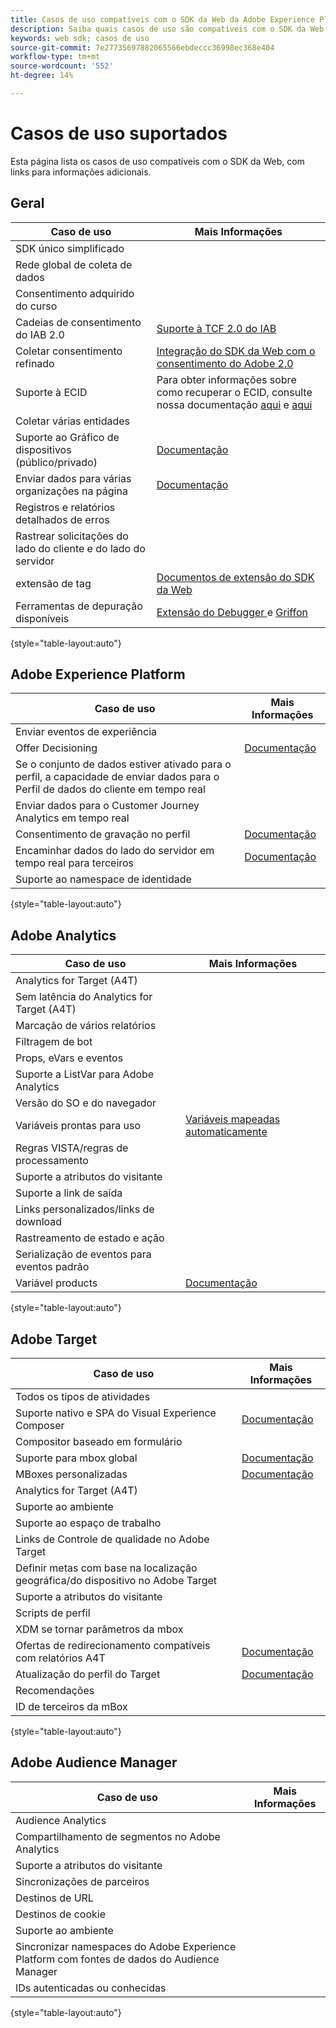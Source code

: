 ```yaml
---
title: Casos de uso compatíveis com o SDK da Web da Adobe Experience Platform
description: Saiba quais casos de uso são compatíveis com o SDK da Web da Adobe Experience Platform.
keywords: web sdk; casos de uso
source-git-commit: 7e27735697882065566ebdeccc36998ec368e404
workflow-type: tm+mt
source-wordcount: '552'
ht-degree: 14%

---
```



# Casos de uso suportados

Esta página lista os casos de uso compatíveis com o SDK da Web, com links para informações adicionais.

## Geral

| Caso de uso | Mais Informações |
| --- | --- |
| SDK único simplificado |  |
| Rede global de coleta de dados |  |
| Consentimento adquirido do curso |  |
| Cadeias de consentimento do IAB 2.0 | [Suporte à TCF 2.0 do IAB](https://experienceleague.adobe.com/docs/experience-platform/edge/consent/iab-tcf/overview.html?lang=en#consent) |
| Coletar consentimento refinado | [Integração do SDK da Web com o consentimento do Adobe 2.0](https://experienceleague.adobe.com/docs/experience-platform/landing/governance-privacy-security/consent/adobe/sdk.html#prerequisites) |
| Suporte à ECID | Para obter informações sobre como recuperar o ECID, consulte nossa documentação [aqui](https://experienceleague.adobe.com/docs/experience-platform/edge/identity/overview.html?lang=en#first-party-identity) e [aqui](https://experienceleague.adobe.com/docs/experience-platform/edge/extension/accessing-the-ecid.html?lang=en#extension) |
| Coletar várias entidades |  |
| Suporte ao Gráfico de dispositivos (público/privado) | [Documentação](https://experienceleague.adobe.com/docs/analytics/components/cda/device-graph.html?lang=en) |
| Enviar dados para várias organizações na página | [Documentação](https://experienceleague.adobe.com/docs/experience-platform/edge/fundamentals/interacting-with-multiple-properties.html?lang=en#fundamentals) |
| Registros e relatórios detalhados de erros |  |
| Rastrear solicitações do lado do cliente e do lado do servidor |  |
| extensão de tag | [Documentos de extensão do SDK da Web](../../tags/extensions/web/sdk/overview.md) |
| Ferramentas de depuração disponíveis | [Extensão do Debugger ](https://experienceleague.adobe.com/docs/debugger-learn/tutorials/experience-platform-debugger/introduction-to-the-experience-platform-debugger.html?lang=en) e  [Griffon](https://aep-sdks.gitbook.io/docs/beta/project-griffon) |

{style=&quot;table-layout:auto&quot;}

## Adobe Experience Platform

| Caso de uso | Mais Informações |
| --- | --- |
| Enviar eventos de experiência |  |
| Offer Decisioning | [Documentação](https://experienceleague.adobe.com/docs/experience-platform/edge/personalization/offer-decisioning/offer-decisioning-overview.html?lang=en#personalization) |
| Se o conjunto de dados estiver ativado para o perfil, a capacidade de enviar dados para o Perfil de dados do cliente em tempo real |  |
| Enviar dados para o Customer Journey Analytics em tempo real |  |
| Consentimento de gravação no perfil | [Documentação](https://experienceleague.adobe.com/docs/experience-platform/landing/governance-privacy-security/consent/adobe/sdk.html?lang=en) |
| Encaminhar dados do lado do servidor em tempo real para terceiros | [Documentação](../../tags/ui/event-forwarding/overview.md) |
| Suporte ao namespace de identidade |  |

{style=&quot;table-layout:auto&quot;}

## Adobe Analytics

| Caso de uso | Mais Informações |
| --- | --- |
| Analytics for Target (A4T) |  |
| Sem latência do Analytics for Target (A4T) |  |
| Marcação de vários relatórios |  |
| Filtragem de bot |  |
| Props, eVars e eventos |  |
| Suporte a ListVar para Adobe Analytics |  |
| Versão do SO e do navegador |  |
| Variáveis prontas para uso | [Variáveis mapeadas automaticamente](https://experienceleague.adobe.com/docs/experience-platform/edge/data-collection/adobe-analytics/automatically-mapped-vars.html?lang=en#data-collection) |
| Regras VISTA/regras de processamento |  |
| Suporte a atributos do visitante |  |
| Suporte a link de saída |  |
| Links personalizados/links de download |  |
| Rastreamento de estado e ação |  |
| Serialização de eventos para eventos padrão |  |
| Variável products  | [Documentação](https://experienceleague.adobe.com/docs/experience-platform/edge/data-collection/collect-commerce-data.html?lang=en#actions-related-to-products) |

{style=&quot;table-layout:auto&quot;}

## Adobe Target

| Caso de uso | Mais Informações |
| --- | --- |
| Todos os tipos de atividades |  |
| Suporte nativo e SPA do Visual Experience Composer | [Documentação](https://experienceleague.adobe.com/docs/experience-platform/edge/personalization/adobe-target/spa-implementation.html?lang=en#personalization) |
| Compositor baseado em formulário |  |
| Suporte para mbox global | [Documentação](https://experienceleague.adobe.com/docs/experience-platform/edge/personalization/rendering-personalization-content.html?lang=en#automatically-rendering-content) |
| MBoxes personalizadas | [Documentação](https://experienceleague.adobe.com/docs/experience-platform/edge/personalization/rendering-personalization-content.html?lang=en#manually-rendering-content) |
| Analytics for Target (A4T) |  |
| Suporte ao ambiente |  |
| Suporte ao espaço de trabalho |  |
| Links de Controle de qualidade no Adobe Target |  |
| Definir metas com base na localização geográfica/do dispositivo no Adobe Target |  |
| Suporte a atributos do visitante |  |
| Scripts de perfil |  |
| XDM se tornar parâmetros da mbox |  |
| Ofertas de redirecionamento compatíveis com relatórios A4T | [Documentação](https://experienceleague.adobe.com/docs/target/using/experiences/offers/offer-redirect.html?lang=en) |
| Atualização do perfil do Target | [Documentação](https://experienceleague.adobe.com/docs/experience-platform/edge/personalization/adobe-target/target-overview.html?lang=en#single-profile-update) |
| Recomendações |  |
| ID de terceiros da mBox |  |

{style=&quot;table-layout:auto&quot;}

## Adobe Audience Manager

| Caso de uso | Mais Informações |
| --- | --- |
| Audience Analytics |  |
| Compartilhamento de segmentos no Adobe Analytics |  |
| Suporte a atributos do visitante |  |
| Sincronizações de parceiros |  |
| Destinos de URL |  |
| Destinos de cookie |  |
| Suporte ao ambiente |  |
| Sincronizar namespaces do Adobe Experience Platform com fontes de dados do Audience Manager |  |
| IDs autenticadas ou conhecidas |  |

{style=&quot;table-layout:auto&quot;}
